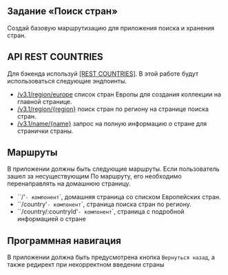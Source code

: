 ## Задание «Поиск стран»

Создай базовую маршрутизацию для приложения поиска и хранения стран.

## API REST COUNTRIES

Для бэкенда используй [[REST COUNTRIES]](https://restcountries.com/). В этой
работе будут использоваться следующие эндпоинты.

- [/v3.1/region/europe](https://restcountries.com/v3.1/subregion/europe) список
  стран Европы для создания коллекции на главной странице.
- [/v3.1/region/{region}](https://restcountries.com/#api-endpoints-v3-region)
  поиск стран по региону на странице поиска стран.
- [/v3.1/name/{name}](https://restcountries.com/#api-endpoints-v3-name) запрос
  на полную информацию о стране для странички страны.

## Маршруты

В приложении должны быть следующие маршруты. Если пользователь зашел за
несуществующим По маршруту, его необходимо перенаправлять на домашнюю страницу.

- ``/'` - компонент `<Home>`, домашняя страница со списком Европейских стран.
- ``/country'` - компонент `<CountrySearch>`, страница поиска стран по региону.
- ``/country/:countryId'` - компонент `<Country>`, страница с подробной
  информацией о стране

## Программная навигация

В приложении должна быть предусмотрена кнопка `Вернуться назад`, а также
редирект при некорректном введении страны
